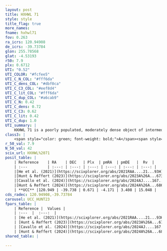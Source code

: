 ```yaml
---
layout: post
title: HXHWL 71
style: style
title_flag: true
more_names: 
fname: hxhwl71
fov: 0.263
ra_icrs: 120.94908
de_icrs: -39.73784
glon: 255.78568
glat: -4.53193
r50: 7.9
plx: 0.6712
UTI: "0.52"
UTI_COLOR: "#fcfee5"
UTI_C_N_COL: "#fff6da"
UTI_C_dens_COL: "#dbf0ca"
UTI_C_C3_COL: "#eef8d4"
UTI_C_lit_COL: "#fff6da"
UTI_C_dup_COL: "#a6cab9"
UTI_C_N: 0.42
UTI_C_dens: 0.72
UTI_C_C3: 0.62
UTI_C_lit: 0.42
UTI_C_dup: 1.0
UTI_summary: |
    HXHWL 71 is a poorly populated, moderately dense object of intermediate C3 quality. It is poorly studied in the literature.
class3: |
    <span style="color: green; font-weight: bold;">A</span><span style="color: red; font-weight: bold;">C</span>
r_50_val: 7.9
N_50_val: 42
scix_url: HXHWL%2071
posit_table: |
    | Reference    | RA    | DEC   | Plx  | pmRA  | pmDE   |  Rv  |
    | :---         | :---: | :---: | :---: | :---: | :---: | :---: |
    |[He et al. (2021)](https://scixplorer.org/abs/2021RAA....21...93H) | 120.944 | -39.729 | 0.67 | -4.2 | 3.38 | -- |
    |[Hunt & Reffert (2023)](https://scixplorer.org/abs/2023A%26A...673A.114H) | 120.97 | -39.756 | 0.679 | -4.16 | 3.433 | 15.085 |
    |[Cavallo et al. (2024)](https://scixplorer.org/abs/2024AJ....167...12C) | 120.852 | -39.748 | 0.674 | -- | -- | -- |
    |[Hunt & Reffert (2024)](https://scixplorer.org/abs/2024A%26A...686A..42H) | 120.97 | -39.756 | 0.679 | -4.16 | 3.433 | 15.085 |
    | **UCC** |120.949 | -39.738 | 0.671 | -4.171 | 3.408 | 15.048 | 
cds_radec: 120.94908,-39.73784
carousel: UCC_HUNT23
fpars_table: |
    | Reference |  Values |
    | :---  |  :---:  |
    | [He et al. (2021)](https://scixplorer.org/abs/2021RAA....21...93H) | `AG=1.2, m-M=11.1, logAge=8.52, Z=0.028` |
    | [Hunt & Reffert (2023)](https://scixplorer.org/abs/2023A%26A...673A.114H) | `AV50=1.445, diffAV50=1.416, MOD50=10.748, logAge50=8.233` |
    | [Cavallo et al. (2024)](https://scixplorer.org/abs/2024AJ....167...12C) | `AV50=1.34, dMod50=10.94, logAge50=8.51, [Fe/H]50=0.49` |
    | [Hunt & Reffert (2024)](https://scixplorer.org/abs/2024A%26A...686A..42H) | `MassJ=209.697` |
shared_table: |
    
---
```

